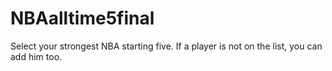 # NBAalltime5final
Select your strongest NBA starting five. If a player is not on the list, you can add him too.
